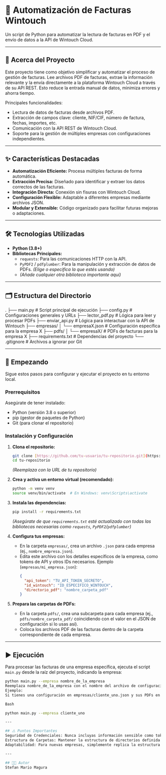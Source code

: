 # 📂 Automatización de Facturas Wintouch

Un script de Python para automatizar la lectura de facturas en PDF y el envío de datos a la API de Wintouch Cloud.

---

## 🎯 Acerca del Proyecto

Este proyecto tiene como objetivo simplificar y automatizar el proceso de gestión de facturas. Lee archivos PDF de facturas, extrae la información relevante y la envía directamente a la plataforma Wintouch Cloud a través de su API REST. Esto reduce la entrada manual de datos, minimiza errores y ahorra tiempo.

Principales funcionalidades:
* Lectura de datos de facturas desde archivos PDF.
* Extracción de campos clave: cliente, NIF/CIF, número de factura, fechas, importes, etc.
* Comunicación con la API REST de Wintouch Cloud.
* Soporte para la gestión de múltiples empresas con configuraciones independientes.

---

## ✨ Características Destacadas

* **Automatización Eficiente:** Procesa múltiples facturas de forma automática.
* **Extracción Precisa:** Diseñado para identificar y extraer los datos correctos de las facturas.
* **Integración Directa:** Conexión sin fisuras con Wintouch Cloud.
* **Configuración Flexible:** Adaptable a diferentes empresas mediante archivos JSON.
* **Modular y Extensible:** Código organizado para facilitar futuras mejoras o adaptaciones.

---

## 🛠️ Tecnologías Utilizadas

* **Python (3.8+)**
* **Bibliotecas Principales:**
    * `requests`: Para las comunicaciones HTTP con la API.
    * `PyPDF2` / `pdfplumber`: Para la manipulación y extracción de datos de PDFs. *(Elige o especifica la que estés usando)*
    * *(Añade cualquier otra biblioteca importante aquí)*

---

## 🗂️ Estructura del Directorio

.
├── main.py                 # Script principal de ejecución
├── config.py               # Configuraciones generales y URLs
├── lector_pdf.py           # Lógica para leer y procesar PDFs
├── enviar_api.py           # Lógica para interactuar con la API de Wintouch
├── empresas/
│   └── empresaX.json       # Configuración específica para la empresa X
├── pdfs/
│   └── empresaX/           # PDFs de facturas para la empresa X
├── requirements.txt        # Dependencias del proyecto
└── .gitignore              # Archivos a ignorar por Git


---

## 🚀 Empezando

Sigue estos pasos para configurar y ejecutar el proyecto en tu entorno local.

### Prerrequisitos

Asegúrate de tener instalado:
* Python (versión 3.8 o superior)
* pip (gestor de paquetes de Python)
* Git (para clonar el repositorio)

### Instalación y Configuración

1.  **Clona el repositorio:**
    ```bash
    git clone [https://github.com/tu-usuario/tu-repositorio.git](https://github.com/tu-usuario/tu-repositorio.git)
    cd tu-repositorio
    ```
    *(Reemplaza con la URL de tu repositorio)*

2.  **Crea y activa un entorno virtual (recomendado):**
    ```bash
    python -m venv venv
    source venv/bin/activate  # En Windows: venv\Scripts\activate
    ```

3.  **Instala las dependencias:**
    ```bash
    pip install -r requirements.txt
    ```
    *(Asegúrate de que `requirements.txt` esté actualizado con todas las bibliotecas necesarias como `requests`, `PyPDF2`/`pdfplumber`)*

4.  **Configura tus empresas:**
    * En la carpeta `empresas/`, crea un archivo `.json` para cada empresa (ej., `nombre_empresa.json`).
    * Edita este archivo con los detalles específicos de la empresa, como tokens de API y otros IDs necesarios. Ejemplo (`empresas/mi_empresa.json`):
        ```json
        {
          "api_token": "TU_API_TOKEN_SECRETO",
          "id_wintouch": "ID_ESPECIFICO_WINTOUCH",
          "directorio_pdf": "nombre_carpeta_pdf"
        }
        ```

5.  **Prepara las carpetas de PDFs:**
    * En la carpeta `pdfs/`, crea una subcarpeta para cada empresa (ej., `pdfs/nombre_carpeta_pdf/` coincidiendo con el valor en el JSON de configuración si lo usas así).
    * Coloca los archivos PDF de las facturas dentro de la carpeta correspondiente de cada empresa.

---

## ▶️ Ejecución

Para procesar las facturas de una empresa específica, ejecuta el script `main.py` desde la raíz del proyecto, indicando la empresa:

```bash
python main.py --empresa nombre_de_la_empresa
Reemplaza nombre_de_la_empresa con el nombre del archivo de configuración de la empresa (sin la extensión .json).
Ejemplo:
Si tienes una configuración en empresas/cliente_uno.json y sus PDFs en pdfs/cliente_uno/:

Bash

python main.py --empresa cliente_uno

---

## ⚠️ Puntos Importantes
Seguridad de Credenciales: Nunca incluyas información sensible como tokens de API directamente en el código fuente que subes a repositorios públicos. Utiliza los archivos de configuración JSON (asegurándote de que estén en .gitignore si contienen datos reales y no plantillas) o variables de entorno.
Estructura de Carpetas: Mantener la estructura de directorios definida es crucial para el funcionamiento del script.
Adaptabilidad: Para nuevas empresas, simplemente replica la estructura de configuración (.json) y la carpeta de PDFs.

---

## 👨‍💻 Autor
Stefan Mario Magura


